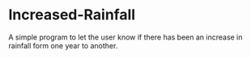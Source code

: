 # Increased-Rainfall
A simple program to let the user know if there has been an increase in rainfall form one year to another.
